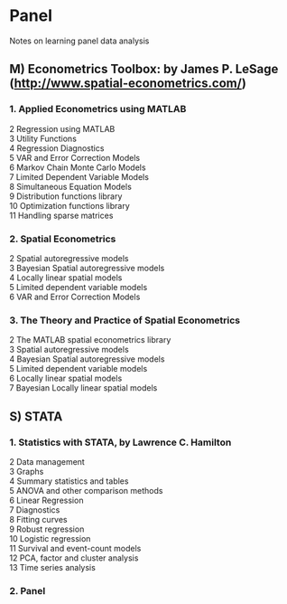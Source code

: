 # Panel
Notes on learning panel data analysis

## M) Econometrics Toolbox: by James P. LeSage <br>  (http://www.spatial-econometrics.com/)
### 1. Applied Econometrics using MATLAB
 2 Regression using MATLAB <br> 
 3 Utility Functions <br> 
 4 Regression Diagnostics <br>
 5 VAR and Error Correction Models <br>
 6 Markov Chain Monte Carlo Models <br>
 7 Limited Dependent Variable Models <br>
 8 Simultaneous Equation Models <br>
 9 Distribution functions library <br>
 10 Optimization functions library <br>
 11 Handling sparse matrices
 
### 2. Spatial Econometrics
 2 Spatial autoregressive models <br>
 3 Bayesian Spatial autoregressive models <br>
 4 Locally linear spatial models <br>
 5 Limited dependent variable models <br>
 6 VAR and Error Correction Models
 
### 3. The Theory and Practice of Spatial Econometrics
 2 The MATLAB spatial econometrics library <br>
 3 Spatial autoregressive models <br>
 4 Bayesian Spatial autoregressive models <br>
 5 Limited dependent variable models <br>
 6 Locally linear spatial models <br>
 7 Bayesian Locally linear spatial models 

## S) STATA
### 1. Statistics with STATA, by Lawrence C. Hamilton
 2 Data management <br>
 3 Graphs <br>
 4 Summary statistics and tables <br>
 5 ANOVA and other comparison methods <br>
 6 Linear Regression <br>
 7 Diagnostics <br>
 8 Fitting curves <br>
 9 Robust regression <br>
 10 Logistic regression <br>
 11 Survival and event-count models <br>
 12 PCA, factor and cluster analysis <br>
 13 Time series analysis <br>
 
### 2. Panel
